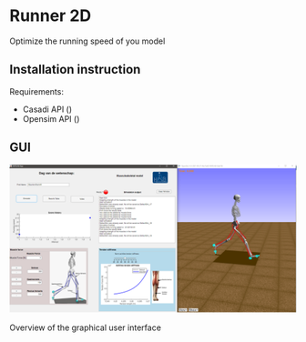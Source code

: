# Runner 2D



Optimize the running speed of you model



## Installation instruction



Requirements:

- Casadi API ()
- Opensim API ()





## GUI

![](App/figs/GUI_PrintScreen.png)

Overview of the graphical user interface



